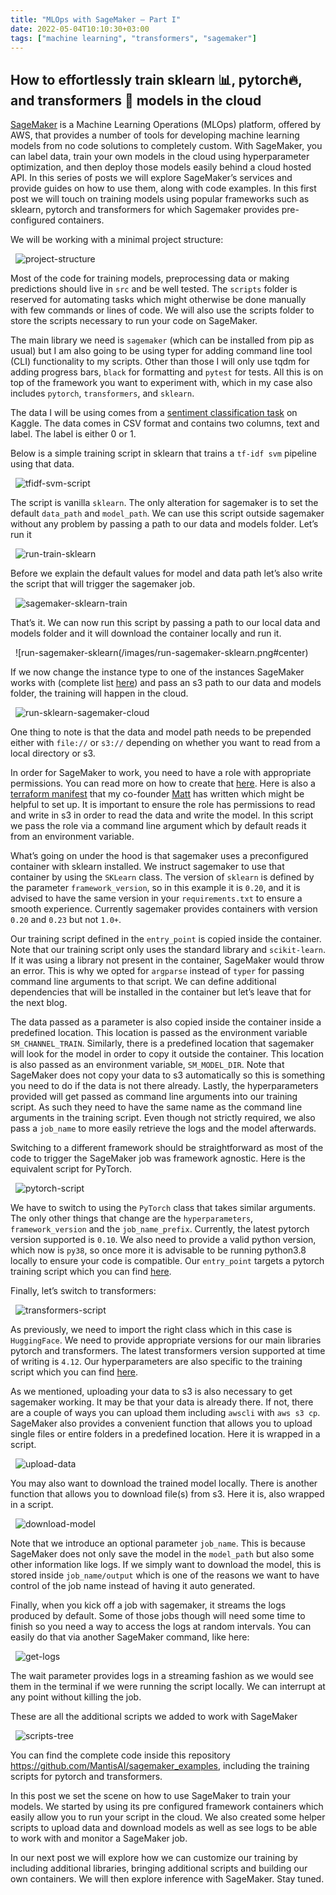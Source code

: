 ```yaml
---
title: "MLOps with SageMaker — Part I"
date: 2022-05-04T10:10:30+03:00
tags: ["machine learning", "transformers", "sagemaker"]
---
```


## How to effortlessly train sklearn 📊, pytorch🔥, and transformers 🤗 models in the cloud

[SageMaker](https://aws.amazon.com/sagemaker/) is a Machine Learning Operations (MLOps) platform, offered by AWS, that provides a number of tools for developing machine learning models from no code solutions to completely custom. With SageMaker, you can label data, train your own models in the cloud using hyperparameter optimization, and then deploy those models easily behind a cloud hosted API. In this series of posts we will explore SageMaker’s services and provide guides on how to use them, along with code examples. In this first post we will touch on training models using popular frameworks such as sklearn, pytorch and transformers for which Sagemaker provides pre-configured containers.

We will be working with a minimal project structure:

&nbsp;
![project-structure](/images/project-structure.png#center)
&nbsp;

Most of the code for training models, preprocessing data or making predictions should live in `src` and be well tested. The `scripts` folder is reserved for automating tasks which might otherwise be done manually with few commands or lines of code. We will also use the scripts folder to store the scripts necessary to run your code on SageMaker.

The main library we need is `sagemaker` (which can be installed from pip as usual) but I am also going to be using typer for adding command line tool (CLI) functionality to my scripts. Other than those I will only use tqdm for adding progress bars, `black` for formatting and `pytest` for tests. All this is on top of the framework you want to experiment with, which in my case also includes `pytorch`, `transformers`, and `sklearn`.

The data I will be using comes from a [sentiment classification task](https://www.kaggle.com/yasserh/imdb-movie-ratings-sentiment-analysis) on Kaggle. The data comes in CSV format and contains two columns, text and label. The label is either 0 or 1.

Below is a simple training script in sklearn that trains a `tf-idf svm` pipeline using that data.

&nbsp;
![tfidf-svm-script](/images/tfidf-svm-script.png#center)
&nbsp;

The script is vanilla `sklearn`. The only alteration for sagemaker is to set the default `data_path` and `model_path`. We can use this script outside sagemaker without any problem by passing a path to our data and models folder. Let’s run it

&nbsp;
![run-train-sklearn](/images/run-train-sklearn.png#center)
&nbsp;

Before we explain the default values for model and data path let’s also write the script that will trigger the sagemaker job.

&nbsp;
![sagemaker-sklearn-train](/images/sagemaker-sklearn-train.png#center)
&nbsp;

That’s it. We can now run this script by passing a path to our local data and models folder and it will download the container locally and run it.

&nbsp;
![run-sagemaker-sklearn(/images/run-sagemaker-sklearn.png#center)
&nbsp;

If we now change the instance type to one of the instances SageMaker works with (complete list [here](https://aws.amazon.com/sagemaker/pricing/)) and pass an s3 path to our data and models folder, the training will happen in the cloud.

&nbsp;
![run-sklearn-sagemaker-cloud](/images/run-sklearn-sagemaker-cloud.png)
&nbsp;

One thing to note is that the data and model path needs to be prepended either with `file://` or `s3://` depending on whether you want to read from a local directory or s3.

In order for SageMaker to work, you need to have a role with appropriate permissions. You can read more on how to create that [here](https://docs.aws.amazon.com/sagemaker/latest/dg/sagemaker-roles.html,). Here is also a [terraform manifest](https://github.com/MantisAI/sagemaker-test/blob/master/terraform/sagemaker_test.tf) that my co-founder [Matt](https://twitter.com/m_a_upson) has written which might be helpful to set up. It is important to ensure the role has permissions to read and write in s3 in order to read the data and write the model. In this script we pass the role via a command line argument which by default reads it from an environment variable.

What’s going on under the hood is that sagemaker uses a preconfigured container with sklearn installed. We instruct sagemaker to use that container by using the `SKLearn` class. The version of `sklearn` is defined by the parameter `framework_version`, so in this example it is `0.20`, and it is advised to have the same version in your `requirements.txt` to ensure a smooth experience. Currently sagemaker provides containers with version `0.20` and `0.23` but not `1.0+`.

Our training script defined in the `entry_point` is copied inside the container. Note that our training script only uses the standard library and `scikit-learn`. If it was using a library not present in the container, SageMaker would throw an error. This is why we opted for `argparse` instead of `typer` for passing command line arguments to that script. We can define additional dependencies that will be installed in the container but let’s leave that for the next blog.

The data passed as a parameter is also copied inside the container inside a predefined location. This location is passed as the environment variable `SM_CHANNEL_TRAIN`. Similarly, there is a predefined location that sagemaker will look for the model in order to copy it outside the container. This location is also passed as an environment variable, `SM_MODEL_DIR`. Note that SageMaker does not copy your data to s3 automatically so this is something you need to do if the data is not there already. Lastly, the hyperparameters provided will get passed as command line arguments into our training script. As such they need to have the same name as the command line arguments in the training script. Even though not strictly required, we also pass a `job_name` to more easily retrieve the logs and the model afterwards.

Switching to a different framework should be straightforward as most of the code to trigger the SageMaker job was framework agnostic. Here is the equivalent script for PyTorch.

&nbsp;
![pytorch-script](/images/pytorch-script.png#center)
&nbsp;

We have to switch to using the `PyTorch` class that takes similar arguments. The only other things that change are the `hyperparameters`, `framework_version` and the `job_name_prefix`. Currently, the latest pytorch version supported is `0.10`. We also need to provide a valid python version, which now is `py38`, so once more it is advisable to be running python3.8 locally to ensure your code is compatible. Our `entry_point` targets a pytorch training script which you can find [here](https://github.com/MantisAI/sagemaker_examples/blob/main/src/train_pytorch.py).

Finally, let’s switch to transformers:

&nbsp;
![transformers-script](/images/transformers-script.png#center)
&nbsp;

As previously, we need to import the right class which in this case is `HuggingFace`. We need to provide appropriate versions for our main libraries pytorch and transformers. The latest transformers version supported at time of writing is `4.12`. Our hyperparameters are also specific to the training script which you can find [here](https://github.com/MantisAI/sagemaker_examples/blob/main/src/train_transformers.py).

As we mentioned, uploading your data to s3 is also necessary to get sagemaker working. It may be that your data is already there. If not, there are a couple of ways you can upload them including `awscli` with `aws s3 cp`. SageMaker also provides a convenient function that allows you to upload single files or entire folders in a predefined location. Here it is wrapped in a script.

&nbsp;
![upload-data](/images/upload-data.png#center)
&nbsp;

You may also want to download the trained model locally. There is another function that allows you to download file(s) from s3. Here it is, also wrapped in a script.

&nbsp;
![download-model](/images/download-model.png#center)
&nbsp;

Note that we introduce an optional parameter `job_name`. This is because SageMaker does not only save the model in the `model_path` but also some other information like logs. If we simply want to download the model, this is stored inside `job_name/output` which is one of the reasons we want to have control of the job name instead of having it auto generated.

Finally, when you kick off a job with sagemaker, it streams the logs produced by default. Some of those jobs though will need some time to finish so you need a way to access the logs at random intervals. You can easily do that via another SageMaker command, like here:

&nbsp;
![get-logs](/images/get-logs.png#center)
&nbsp;


The wait parameter provides logs in a streaming fashion as we would see them in the terminal if we were running the script locally. We can interrupt at any point without killing the job.

These are all the additional scripts we added to work with SageMaker

&nbsp;
![scripts-tree](/images/scripts-tree.png#center)
&nbsp;

You can find the complete code inside this repository https://github.com/MantisAI/sagemaker_examples, including the training scripts for pytorch and transformers.

In this post we set the scene on how to use SageMaker to train your models. We started by using its pre configured framework containers which easily allow you to run your script in the cloud. We also created some helper scripts to upload data and download models as well as see logs to be able to work with and monitor a SageMaker job.

In our next post we will explore how we can customize our training by including additional libraries, bringing additional scripts and building our own containers. We will then explore inference with SageMaker. Stay tuned.
